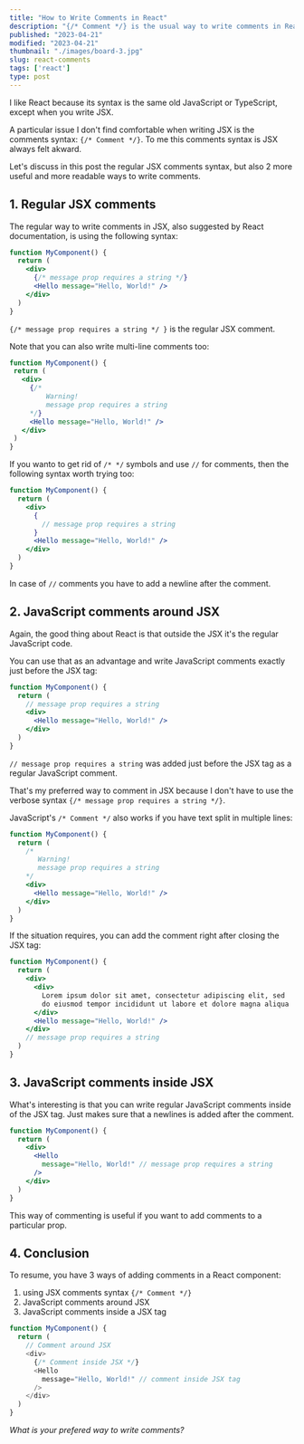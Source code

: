 ```yaml
---
title: "How to Write Comments in React"
description: "{/* Comment */} is the usual way to write comments in React. But there are 2 more you just have to know."
published: "2023-04-21"
modified: "2023-04-21"
thumbnail: "./images/board-3.jpg"
slug: react-comments
tags: ['react']
type: post
---
```


I like React because its syntax is the same old JavaScript or TypeScript, except when you write JSX.  

A particular issue I don't find comfortable when writing JSX is the comments syntax: `{/* Comment */}`. To me this comments syntax is JSX always felt akward.  

Let's discuss in this post the regular JSX comments syntax, but also 2 more useful and more readable ways to write comments.  

## 1. Regular JSX comments

The regular way to write comments in JSX, also suggested by React documentation, is using the following syntax:

```jsx
function MyComponent() {
  return (
    <div>
      {/* message prop requires a string */}
      <Hello message="Hello, World!" /> 
    </div>
  )
}
```

 `{/* message prop requires a string */ }` is the regular JSX comment. 

 Note that you can also write multi-line comments too:

 ```jsx
function MyComponent() {
  return (
    <div>
      {/* 
          Warning!
          message prop requires a string 
      */}
      <Hello message="Hello, World!" /> 
    </div>
  )
}
```

If you wanto to get rid of `/* */` symbols and use `//` for comments, then the following syntax worth trying too:

```jsx
function MyComponent() {
  return (
    <div>
      {
        // message prop requires a string
      }
      <Hello message="Hello, World!" /> 
    </div>
  )
}
```

In case of `//` comments you have to add a newline after the comment.  

## 2. JavaScript comments around JSX

Again, the good thing about React is that outside the JSX it's the regular JavaScript code.  

You can use that as an advantage and write JavaScript comments exactly just before the JSX tag:

```jsx
function MyComponent() {
  return (
    // message prop requires a string
    <div>
      <Hello message="Hello, World!" /> 
    </div>
  )
}
```

`// message prop requires a string` was added just before the JSX tag as a regular JavaScript comment.  

That's my preferred way to comment in JSX because I don't have to use the verbose syntax `{/* message prop requires a string */}`.  

JavaScript's `/* Comment */` also works if you have text split in multiple lines:

```jsx
function MyComponent() {
  return (
    /*
       Warning! 
       message prop requires a string
    */ 
    <div>
      <Hello message="Hello, World!" /> 
    </div>
  )
}
```

If the situation requires, you can add the comment right after closing the JSX tag:

```jsx
function MyComponent() {
  return (
    <div>
      <div>
        Lorem ipsum dolor sit amet, consectetur adipiscing elit, sed 
        do eiusmod tempor incididunt ut labore et dolore magna aliqua
      </div>
      <Hello message="Hello, World!" /> 
    </div>
    // message prop requires a string
  )
}
```

## 3. JavaScript comments inside JSX

What's interesting is that you can write regular JavaScript comments inside of the JSX tag. Just makes sure that a newlines is added after the comment.  

```jsx
function MyComponent() {
  return (
    <div>
      <Hello 
        message="Hello, World!" // message prop requires a string
      /> 
    </div>
  )
}
```

This way of commenting is useful if you want to add comments to a particular prop.  

## 4. Conclusion

To resume, you have 3 ways of adding comments in a React component: 

1. using JSX comments syntax `{/* Comment */}`
2. JavaScript comments around JSX
3. JavaScript comments inside a JSX tag

```javascript
function MyComponent() {
  return (
    // Comment around JSX
    <div>
      {/* Comment inside JSX */}
      <Hello
        message="Hello, World!" // comment inside JSX tag
      /> 
    </div>
  )
}
```

*What is your prefered way to write comments?*